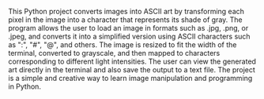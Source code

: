This Python project converts images into ASCII art by transforming each pixel in the image into a character that represents its shade of gray. The program allows the user to load an image in formats such as .jpg, .png, or .jpeg, and converts it into a simplified version using ASCII characters such as ":", "#", "@", and others. The image is resized to fit the width of the terminal, converted to grayscale, and then mapped to characters corresponding to different light intensities. The user can view the generated art directly in the terminal and also save the output to a text file. The project is a simple and creative way to learn image manipulation and programming in Python.